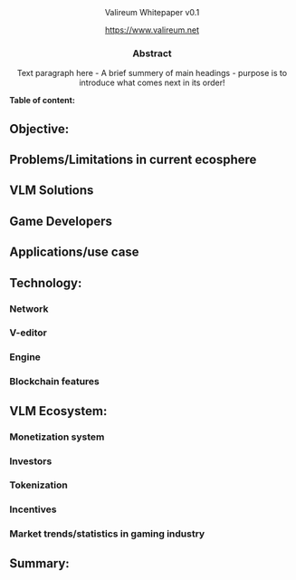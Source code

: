 








<div align="center">Valireum Whitepaper v0.1

https://www.valireum.net</div>





### <div align="center">Abstract</div>

<div align="center">Text paragraph here - A brief summery of main headings - purpose is to introduce what comes next in its order!</div>





















**Table of content:**

## **Objective:**
## Problems/Limitations in current ecosphere
## VLM Solutions
## Game Developers
## Applications/use case

## **Technology:**
### Network
### V-editor
### Engine
### Blockchain features

## **VLM Ecosystem:**
### Monetization system
### Investors
### Tokenization 
### Incentives
### Market trends/statistics in gaming industry

## **Summary:**




